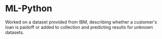 # ML-Python
Worked on a dataset provided from IBM, describing whether a customer's loan is paidoff or added to collection and predicting results for unknown datasets.
